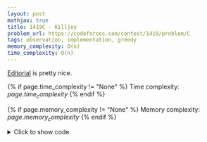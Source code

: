 ```yaml
---
layout: post
mathjax: true
title: 1419C - Killjoy
problem_url: https://codeforces.com/contest/1419/problem/C
tags: observation, implementation, greedy
memory_complexity: O(n)
time_complexity: O(n)
---
```


[Editorial](https://codeforces.com/blog/entry/82817) is pretty nice.


{% if page.time_complexity != "None" %}
Time complexity: ${{ page.time_complexity }}$
{% endif %}

{% if page.memory_complexity != "None" %}
Memory complexity: ${{ page.memory_complexity }}$
{% endif %}

<details>
<summary>
<p style="display:inline">Click to show code.</p>
</summary>
```cpp
{% raw %}
using namespace std;
using ll = long long;
using ii = pair<int, int>;
using vi = vector<int>;
int solve(vi a, int x)
{
    if (all_of(begin(a), end(a), [x](int ai) { return ai == x; }))
        return 0;
    if (accumulate(begin(a), end(a), 0LL) - (int)(a).size() * x == 0 or find(begin(a), end(a), x) != a.end())
        return 1;
    return 2;
}
int main(void)
{
    ios::sync_with_stdio(false), cin.tie(NULL);
    int t;
    cin >> t;
    while (t--)
    {
        int n, x;
        cin >> n >> x;
        vi a(n);
        for (auto &ai : a)
            cin >> ai;
        cout << solve(a, x) << endl;
    }
    return 0;
}

{% endraw %}
```
</details>

